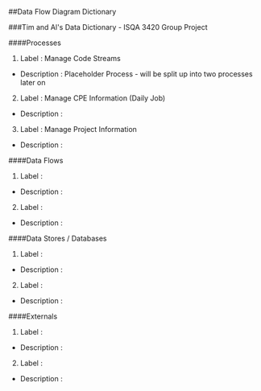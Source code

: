 ##Data Flow Diagram Dictionary

###Tim and Al's Data Dictionary - ISQA 3420 Group Project

####Processes
1. Label : Manage Code Streams
* Description : Placeholder Process - will be split up into two processes later on
2. Label : Manage CPE Information (Daily Job)
* Description :
3. Label : Manage Project Information
* Description :

####Data Flows
1. Label :
* Description :
2. Label :
* Description :


####Data Stores / Databases
1. Label :
* Description :
2. Label :
* Description :

####Externals
1. Label :
* Description :
2. Label :
* Description :
